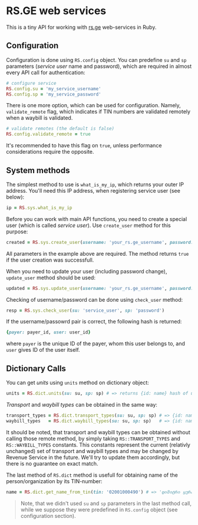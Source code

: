 # RS.GE web services

This is a tiny API for working with [rs.ge](http://eservices.rs.ge) web-services in Ruby.

## Configuration

Configuration is done using `RS.config` object.
You can predefine `su` and `sp` parameters (*service user* name and password),
which are required in almost every API call for authentication:

```ruby
# configure service
RS.config.su = 'my_service_username'
RS.config.sp = 'my_service_password'
```

There is one more option, which can be used for configuration. Namely, `validate_remote` flag,
which indicates if TIN numbers are validated remotely when a waybill is validated.

```ruby
# validate remotes (the default is false)
RS.config.validate_remote = true
```

It's recommended to have this flag on `true`, unless performance considerations require the opposite.

## System methods

The simplest method to use is `what_is_my_ip`, which returns your outer IP address.
You'll need this IP address, when registering service user (see below):

```ruby
ip = RS.sys.what_is_my_ip
```

Before you can work with main API functions, you need to create a special user
(which is called *service user*). Use `create_user` method for this purpose:

```ruby
created = RS.sys.create_user(username: 'your_rs.ge_username', password: 'secret', ip: 'access_ip', name: 'name_of_this_user/ip_pair', su: 'new_user', sp: 'new_password'))
```

All parameters in the example above are required. The method returns `true` if the user creation was successfull.

When you need to update your user (including password change), `update_user` method should be used:

```ruby
updated = RS.sys.update_user(username: 'your_rs.ge_username', password: 'secret', ip: 'access_ip', name: 'name_of_this_user/ip_pair', su: 'new_user', sp: 'new_password'))
```

Checking of username/password can be done using `check_user` method:

```ruby
resp = RS.sys.check_user(su: 'service_user', sp: 'password')
```

If the username/passowrd pair is correct, the following hash is returned:

```ruby
{payer: payer_id, user: user_id}
```

where `payer` is the unique ID of the payer, whom this user belongs to, and  `user` gives ID of the user itself.

## Dictionary Calls

You can get *units* using `units` method on dictionary object:

```ruby
units = RS.dict.units(su: su, sp: sp) # => returns {id: name} hash of units
```

*Transport* and *waybill types* can be obtained in the same way:

```ruby
transport_types = RS.dict.transport_types(su: su, sp: sp) # => {id: name}
waybill_types   = RS.dict.waybill_types(su: su, sp: sp)   # => {id: name}
```

It should be noted, that transport and waybill types can be obtained without calling
those remote method, by simply taking `RS::TRANSPORT_TYPES` and `RS::WAYBILL_TYPES`
constants. This constants represent the current (relativly unchanged) set of
transport and waybill types and may be changed by Revenue Service in the future.
We'll try to update them accordingly, but there is no guarantee on exact match.

The last method of `RS.dict` method is usefull for obtaining name of the
person/organization by its TIN-number:

```ruby
name = RS.dict.get_name_from_tin(tin: '02001000490') # => 'დიმიტრი ყურაშვილი'
```

> Note, that we didn't used `su` and `sp` parameters in the last method call,
> while we suppose they were predefined in `RS.config` object (see configuration section).